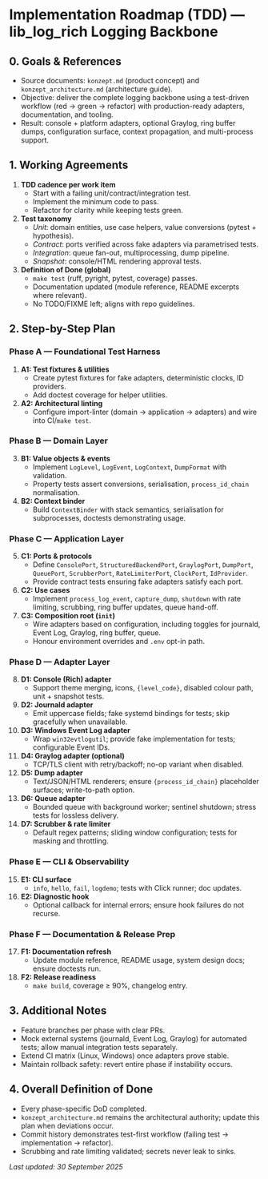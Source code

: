 # Implementation Roadmap (TDD) — lib_log_rich Logging Backbone

## 0. Goals & References
- Source documents: `konzept.md` (product concept) and `konzept_architecture.md` (architecture guide).
- Objective: deliver the complete logging backbone using a test-driven workflow (red → green → refactor) with production-ready adapters, documentation, and tooling.
- Result: console + platform adapters, optional Graylog, ring buffer dumps, configuration surface, context propagation, and multi-process support.

## 1. Working Agreements
1. **TDD cadence per work item**
   - Start with a failing unit/contract/integration test.
   - Implement the minimum code to pass.
   - Refactor for clarity while keeping tests green.
2. **Test taxonomy**
   - *Unit*: domain entities, use case helpers, value conversions (pytest + hypothesis).
   - *Contract*: ports verified across fake adapters via parametrised tests.
   - *Integration*: queue fan-out, multiprocessing, dump pipeline.
   - *Snapshot*: console/HTML rendering approval tests.
3. **Definition of Done (global)**
   - `make test` (ruff, pyright, pytest, coverage) passes.
   - Documentation updated (module reference, README excerpts where relevant).
   - No TODO/FIXME left; aligns with repo guidelines.

## 2. Step-by-Step Plan

### Phase A — Foundational Test Harness
1. **A1: Test fixtures & utilities**
   - Create pytest fixtures for fake adapters, deterministic clocks, ID providers.
   - Add doctest coverage for helper utilities.
2. **A2: Architectural linting**
   - Configure import-linter (domain → application → adapters) and wire into CI/`make test`.

### Phase B — Domain Layer
3. **B1: Value objects & events**
   - Implement `LogLevel`, `LogEvent`, `LogContext`, `DumpFormat` with validation.
   - Property tests assert conversions, serialisation, `process_id_chain` normalisation.
4. **B2: Context binder**
   - Build `ContextBinder` with stack semantics, serialisation for subprocesses, doctests demonstrating usage.

### Phase C — Application Layer
5. **C1: Ports & protocols**
   - Define `ConsolePort`, `StructuredBackendPort`, `GraylogPort`, `DumpPort`, `QueuePort`, `ScrubberPort`, `RateLimiterPort`, `ClockPort`, `IdProvider`.
   - Provide contract tests ensuring fake adapters satisfy each port.
6. **C2: Use cases**
   - Implement `process_log_event`, `capture_dump`, `shutdown` with rate limiting, scrubbing, ring buffer updates, queue hand-off.
7. **C3: Composition root (`init`)**
   - Wire adapters based on configuration, including toggles for journald, Event Log, Graylog, ring buffer, queue.
   - Honour environment overrides and `.env` opt-in path.

### Phase D — Adapter Layer
8. **D1: Console (Rich) adapter**
   - Support theme merging, icons, `{level_code}`, disabled colour path, unit + snapshot tests.
9. **D2: Journald adapter**
   - Emit uppercase fields; fake systemd bindings for tests; skip gracefully when unavailable.
10. **D3: Windows Event Log adapter**
    - Wrap `win32evtlogutil`; provide fake implementation for tests; configurable Event IDs.
11. **D4: Graylog adapter (optional)**
    - TCP/TLS client with retry/backoff; no-op variant when disabled.
12. **D5: Dump adapter**
    - Text/JSON/HTML renderers; ensure `{process_id_chain}` placeholder surfaces; write-to-path option.
13. **D6: Queue adapter**
    - Bounded queue with background worker; sentinel shutdown; stress tests for lossless delivery.
14. **D7: Scrubber & rate limiter**
    - Default regex patterns; sliding window configuration; tests for masking and throttling.

### Phase E — CLI & Observability
15. **E1: CLI surface**
    - `info`, `hello`, `fail`, `logdemo`; tests with Click runner; doc updates.
16. **E2: Diagnostic hook**
    - Optional callback for internal errors; ensure hook failures do not recurse.

### Phase F — Documentation & Release Prep
17. **F1: Documentation refresh**
    - Update module reference, README usage, system design docs; ensure doctests run.
18. **F2: Release readiness**
    - `make build`, coverage ≥ 90%, changelog entry.

## 3. Additional Notes
- Feature branches per phase with clear PRs.
- Mock external systems (journald, Event Log, Graylog) for automated tests; allow manual integration tests separately.
- Extend CI matrix (Linux, Windows) once adapters prove stable.
- Maintain rollback safety: revert entire phase if instability occurs.

## 4. Overall Definition of Done
- Every phase-specific DoD completed.
- `konzept_architecture.md` remains the architectural authority; update this plan when deviations occur.
- Commit history demonstrates test-first workflow (failing test → implementation → refactor).
- Scrubbing and rate limiting validated; secrets never leak to sinks.

*Last updated: 30 September 2025*
